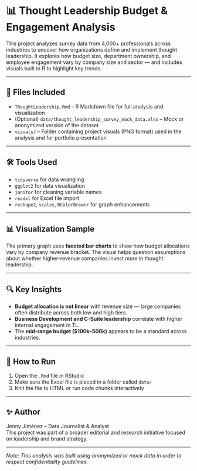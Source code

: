 # 📊 Thought Leadership Budget & Engagement Analysis

This project analyzes survey data from 4,000+ professionals across industries to uncover how organizations define and implement thought leadership. It explores how budget size, department ownership, and employee engagement vary by company size and sector — and includes visuals built in R to highlight key trends.

---

## 📁 Files Included

- `ThoughtLeadership.Rmd` – R Markdown file for full analysis and visualization
- (Optional) `data/thought_leadership_survey_mock_data.xlsx` – Mock or anonymized version of the dataset
- `visuals/` – Folder containing project visuals (PNG format) used in the analysis and for portfolio presentation

---

## 🛠 Tools Used

- `tidyverse` for data wrangling
- `ggplot2` for data visualization
- `janitor` for cleaning variable names
- `readxl` for Excel file import
- `reshape2`, `scales`, `RColorBrewer` for graph enhancements

---

## 📊 Visualization Sample

The primary graph uses **faceted bar charts** to show how budget allocations vary by company revenue bracket. The visual helps question assumptions about whether higher-revenue companies invest more in thought leadership.

---

## 🔍 Key Insights

- **Budget allocation is not linear** with revenue size — large companies often distribute across both low and high tiers.
- **Business Development and C-Suite leadership** correlate with higher internal engagement in TL.
- The **mid-range budget ($100k–500k)** appears to be a standard across industries.

---

## 🧠 How to Run

1. Open the `.Rmd` file in RStudio
2. Make sure the Excel file is placed in a folder called `data/`
3. Knit the file to HTML or run code chunks interactively

---

## ✨ Author

Jenny Jiménez – Data Journalist & Analyst  
This project was part of a broader editorial and research initiative focused on leadership and brand strategy.

---

*Note: This analysis was built using anonymized or mock data in order to respect confidentiality guidelines.*
